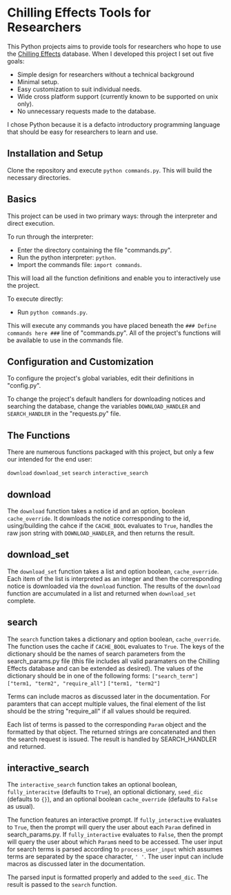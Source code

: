 Chilling Effects Tools for Researchers
==============

This Python projects aims to provide tools for researchers who hope to use the [Chilling Effects](http://chillingeffects.org) database. When I developed this project I set out five goals:

- Simple design for researchers without a technical background
- Minimal setup.
- Easy customization to suit individual needs.
- Wide cross platform support (currently known to be supported on unix only).
- No unnecessary requests made to the database.

I chose Python because it is a defacto introductory programming language that should be easy for researchers to learn and use.

Installation and Setup
--------------

Clone the repository and execute `python commands.py`. This will build the necessary directories.

Basics
--------------

This project can be used in two primary ways: through the interpreter and direct execution.

To run through the interpreter:
- Enter the directory containing the file "commands.py".
- Run the python interpreter: `python`.
- Import the commands file: `import commands`.

This will load all the function definitions and enable you to interactively use the project.

To execute directly:
- Run `python commands.py`.

This will execute any commands you have placed beneath the `### Define commands here ###` line of "commands.py". All of the project's functions will be available to use in the commands file.


Configuration and Customization
--------------

To configure the project's global variables, edit their definitions in "config.py".

To change the project's default handlers for downloading notices and searching the database, change the variables `DOWNLOAD_HANDLER` and `SEARCH_HANDLER` in the "requests.py" file.

The Functions
--------------

There are numerous functions packaged with this project, but only a few our intended for the end user:

`download`
`download_set`
`search`
`interactive_search`

## download

The `download` function takes a notice id and an option, boolean `cache_override`. It downloads the notice corresponding to the id, using/building the cahce if the `CACHE_BOOL` evaluates to `True`, handles the raw json string with `DOWNLOAD_HANDLER`, and then returns the result.

## download_set

The `download_set` function takes a list and option boolean, `cache_override`. Each item of the list is interpreted as an integer and then the corresponding notice is downloaded via the `download` function. The results of the `download` function are accumulated in a list and returned when `download_set` complete.

## search

The `search` function takes a dictionary and option boolean, `cache_override`. The function uses the cache if `CACHE_BOOL` evaluates to `True`. The keys of the dictionary should be the names of search parameters from the search_params.py file (this file includes all valid paramaters on the Chilling Effects database and can be extended as desired). The values of the dictionary should be in one of the following forms:
`["search_term"]`
`["term1, "term2", "require_all"]`
`["term1, "term2"]`

Terms can include macros as discussed later in the documentation. For paramters that can accept multiple values, the final element of the list should be the string "require_all" if all values should be required.

Each list of terms is passed to the corresponding `Param` object and the formatted by that object. The returned strings are concatenated and then the search request is issued. The result is handled by SEARCH_HANDLER and returned.

## interactive_search

The `interactive_search` function takes an optional boolean, `fully_interacitve` (defaults to `True`), an optional dictionary, `seed_dic` (defaults to `{}`), and an optional boolean `cache_override` (defaults to `False` as usual).

The function features an interactive prompt. If `fully_interactive` evaluates to `True`, then the prompt will query the user about each `Param` defined in search_params.py. If `fully_interactive` evaluates to `False`, then the prompt will query the user about which `Param`s need to be accessed. The user input for search terms is parsed according to `process_user_input` which assumes terms are separated by the space character, `' '`. The user input can include macros as discussed later in the documentation.

The parsed input is formatted properly and added to the `seed_dic`. The result is passed to the `search` function.
